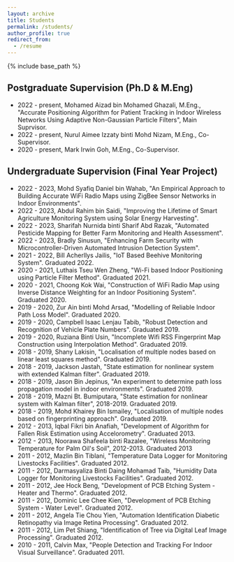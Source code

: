 ```yaml
---
layout: archive
title: Students
permalink: /students/
author_profile: true
redirect_from:
  - /resume
---
```


{% include base_path %}

## Postgraduate Supervision (Ph.D & M.Eng)
* 2022 - present, Mohamed Aizad bin Mohamed Ghazali, M.Eng., "Accurate Positioning Algorithm for Patient Tracking in Indoor Wireless Networks Using Adaptive Non-Gaussian Particle Filters", Main Suprvisor.
* 2022 - present, Nurul Aimee Izzaty binti Mohd Nizam, M.Eng., Co-Supervisor.
* 2020 - present, Mark Irwin Goh, M.Eng., Co-Supervisor.

## Undergraduate Supervision (Final Year Project)
* 2022 - 2023, Mohd Syafiq Daniel bin Wahab, "An Empirical Approach to Building Accurate WiFi Radio Maps using ZigBee Sensor Networks in Indoor Environments".
* 2022 - 2023, Abdul Rahim bin Saidi, "Improving the Lifetime of Smart Agriculture Monitoring System using Solar Energy Harvesting".
* 2022 - 2023, Sharifah Nurnida binti Sharif Abd Razak, "Automated Pesticide Mapping for Better Farm Monitoring and Health Assessment".
* 2022 - 2023, Bradly Sinusun, "Enhancing Farm Security with Microcontroller-Driven Automated Intrusion Detection System".
* 2021 - 2022, Bill Acherllys Jailis, "IoT Based Beehive Monitoring System". Graduated 2022.
* 2020 - 2021, Luthais Tseu Wen Zheng, "Wi-Fi based Indoor Positioning using Particle Filter Method". Graduated 2021.
* 2020 - 2021, Choong Kok Wai, "Construction of WiFi Radio Map using Inverse Distance Weighting for an Indoor Positioning System". Graduated 2020.
* 2019 - 2020, Zur Ain binti Mohd Arsad, "Modelling of Reliable Indoor Path Loss Model". Graduated 2020.
* 2019 - 2020, Campbell Isaac Lenjau Tabib, "Robust Detection and Recognition of Vehicle Plate Numbers". Graduated 2019.
* 2019 - 2020, Ruziana Binti Usin, "Incomplete Wifi RSS Fingerprint Map Construction using Interpolation Method". Graduated 2019.
* 2018 - 2019, Shany Lakisin, "Localisation of multiple nodes based on linear least squares method". Graduated 2019.
* 2018 - 2019, Jackson Jastah, "State estimation for nonlinear system with extended Kalman filter". Graduated 2019.
* 2018 - 2019, Jason Bin Jepinus, "An experiment to determine path loss propagation model in indoor environments". Graduated 2019.
* 2018 - 2019, Mazni Bt. Bumiputara, "State estimation for nonlinear system with Kalman filter", 2018-2019. Graduated 2019.
* 2018 - 2019, Mohd Khairey Bin Ismailey, "Localisation of multiple nodes based on fingerprinting approach". Graduated 2019.
* 2012 - 2013, Iqbal Fikri bin Anafiah, "Development of Algorithm for Fallen Risk Estimation using Accelorometry". Graduated 2013.
* 2012 - 2013, Noorawa Shafeela binti Razalee, "Wireless Monitoring Temperature for Palm Oil's Soil", 2012-2013. Graduated 2013
* 2011 - 2012, Mazlin Bin Tiblani, "Temperature Data Logger for Monitoring Livestocks Facilities". Graduated 2012.
* 2011 - 2012, Darmasyaliza Binti Daing Mohamad Taib, "Humidity Data Logger for Monitoring Livestocks Facilities". Graduated 2012.
* 2011 - 2012, Jee Hock Beng, "Development of PCB Etching System - Heater and Thermo". Graduated 2012.
* 2011 - 2012, Dominic Lee Chee Kien, "Development of PCB Etching System - Water Level". Graduated 2012.
* 2011 - 2012, Angela Tie Chou Yien, "Automation Identification Diabetic Retinopathy via Image Retina Processing". Graduated 2012.
* 2011 - 2012, Lim Pet Shiang, "Identification of Tree via Digital Leaf Image Processing". Graduated 2012.
* 2010 - 2011, Calvin Max, "People Detection and Tracking For Indoor Visual Surveillance". Graduated 2011.

